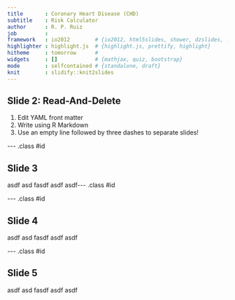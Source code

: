 ```yaml
---
title       : Coronary Heart Disease (CHD)
subtitle    : Risk Calculator
author      : R. P. Ruiz
job         : 
framework   : io2012        # {io2012, html5slides, shower, dzslides, ...}
highlighter : highlight.js  # {highlight.js, prettify, highlight}
hitheme     : tomorrow      # 
widgets     : []            # {mathjax, quiz, bootstrap}
mode        : selfcontained # {standalone, draft}
knit        : slidify::knit2slides
---
```


## Slide 2: Read-And-Delete

1. Edit YAML front matter
2. Write using R Markdown
3. Use an empty line followed by three dashes to separate slides!


--- .class #id 

## Slide 3


asdf asd fasdf asdf asdf--- .class #id 

--- .class #id 

## Slide 4


asdf asd fasdf asdf asdf

--- .class #id 

## Slide 5


asdf asd fasdf asdf asdf


